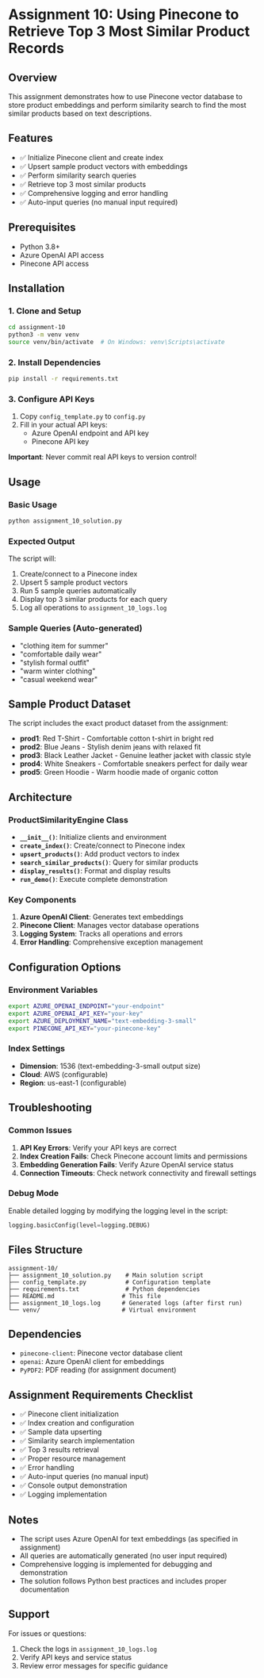 # Assignment 10: Using Pinecone to Retrieve Top 3 Most Similar Product Records

## Overview
This assignment demonstrates how to use Pinecone vector database to store product embeddings and perform similarity search to find the most similar products based on text descriptions.

## Features
- ✅ Initialize Pinecone client and create index
- ✅ Upsert sample product vectors with embeddings
- ✅ Perform similarity search queries
- ✅ Retrieve top 3 most similar products
- ✅ Comprehensive logging and error handling
- ✅ Auto-input queries (no manual input required)

## Prerequisites
- Python 3.8+
- Azure OpenAI API access
- Pinecone API access

## Installation

### 1. Clone and Setup
```bash
cd assignment-10
python3 -m venv venv
source venv/bin/activate  # On Windows: venv\Scripts\activate
```

### 2. Install Dependencies
```bash
pip install -r requirements.txt
```

### 3. Configure API Keys
1. Copy `config_template.py` to `config.py`
2. Fill in your actual API keys:
   - Azure OpenAI endpoint and API key
   - Pinecone API key

**Important**: Never commit real API keys to version control!

## Usage

### Basic Usage
```bash
python assignment_10_solution.py
```

### Expected Output
The script will:
1. Create/connect to a Pinecone index
2. Upsert 5 sample product vectors
3. Run 5 sample queries automatically
4. Display top 3 similar products for each query
5. Log all operations to `assignment_10_logs.log`

### Sample Queries (Auto-generated)
- "clothing item for summer"
- "comfortable daily wear"
- "stylish formal outfit"
- "warm winter clothing"
- "casual weekend wear"

## Sample Product Dataset
The script includes the exact product dataset from the assignment:
- **prod1**: Red T-Shirt - Comfortable cotton t-shirt in bright red
- **prod2**: Blue Jeans - Stylish denim jeans with relaxed fit
- **prod3**: Black Leather Jacket - Genuine leather jacket with classic style
- **prod4**: White Sneakers - Comfortable sneakers perfect for daily wear
- **prod5**: Green Hoodie - Warm hoodie made of organic cotton

## Architecture

### ProductSimilarityEngine Class
- **`__init__()`**: Initialize clients and environment
- **`create_index()`**: Create/connect to Pinecone index
- **`upsert_products()`**: Add product vectors to index
- **`search_similar_products()`**: Query for similar products
- **`display_results()`**: Format and display results
- **`run_demo()`**: Execute complete demonstration

### Key Components
1. **Azure OpenAI Client**: Generates text embeddings
2. **Pinecone Client**: Manages vector database operations
3. **Logging System**: Tracks all operations and errors
4. **Error Handling**: Comprehensive exception management

## Configuration Options

### Environment Variables
```bash
export AZURE_OPENAI_ENDPOINT="your-endpoint"
export AZURE_OPENAI_API_KEY="your-key"
export AZURE_DEPLOYMENT_NAME="text-embedding-3-small"
export PINECONE_API_KEY="your-pinecone-key"
```

### Index Settings
- **Dimension**: 1536 (text-embedding-3-small output size)
- **Cloud**: AWS (configurable)
- **Region**: us-east-1 (configurable)

## Troubleshooting

### Common Issues
1. **API Key Errors**: Verify your API keys are correct
2. **Index Creation Fails**: Check Pinecone account limits and permissions
3. **Embedding Generation Fails**: Verify Azure OpenAI service status
4. **Connection Timeouts**: Check network connectivity and firewall settings

### Debug Mode
Enable detailed logging by modifying the logging level in the script:
```python
logging.basicConfig(level=logging.DEBUG)
```

## Files Structure
```
assignment-10/
├── assignment_10_solution.py    # Main solution script
├── config_template.py           # Configuration template
├── requirements.txt             # Python dependencies
├── README.md                   # This file
├── assignment_10_logs.log      # Generated logs (after first run)
└── venv/                       # Virtual environment
```

## Dependencies
- `pinecone-client`: Pinecone vector database client
- `openai`: Azure OpenAI client for embeddings
- `PyPDF2`: PDF reading (for assignment document)

## Assignment Requirements Checklist
- ✅ Pinecone client initialization
- ✅ Index creation and configuration
- ✅ Sample data upserting
- ✅ Similarity search implementation
- ✅ Top 3 results retrieval
- ✅ Proper resource management
- ✅ Error handling
- ✅ Auto-input queries (no manual input)
- ✅ Console output demonstration
- ✅ Logging implementation

## Notes
- The script uses Azure OpenAI for text embeddings (as specified in assignment)
- All queries are automatically generated (no user input required)
- Comprehensive logging is implemented for debugging and demonstration
- The solution follows Python best practices and includes proper documentation

## Support
For issues or questions:
1. Check the logs in `assignment_10_logs.log`
2. Verify API keys and service status
3. Review error messages for specific guidance

